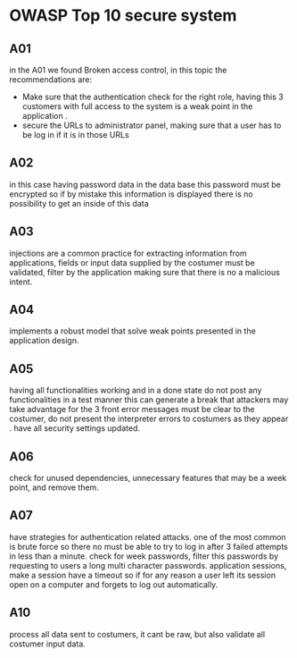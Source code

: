 # OWASP Top 10 secure system 
## A01
in the A01 we found Broken access control,  in this topic the recommendations are: 
- Make sure that the authentication check for the right role, having this 3 customers with full access to the system is a weak point in the application .
- secure the URLs to administrator panel, making sure that a user has to be log in if it is in those URLs

## A02
in this case having password data in the data base this password must be encrypted so if by mistake this information is displayed there is no possibility to get an inside of this data 
 ## A03
 injections are a common practice for extracting information from  applications, fields or input data supplied by the costumer must be validated, filter by the application making sure that there is no a malicious intent.
 ## A04
 implements a robust model that solve weak points presented in the application design.
 ## A05
 having all functionalities working and in a done state do not post any functionalities in a test manner this can generate a break that attackers may take advantage
 for the 3 front error messages must be clear to the costumer, do not present the interpreter errors to costumers as they appear  .
 have all security settings updated.
 ## A06
 check for unused dependencies, unnecessary features that may be a week point, and remove them.
 ## A07
 have strategies for authentication related attacks.
 one of the most common is brute force so there no must be able to try to log in after 3 failed attempts in less than a minute.
 check for week passwords, filter this passwords by requesting to users a long multi character passwords.
 application sessions, make a session have a timeout so if for any reason a user left its session open on a computer and forgets to log out automatically.
 ## A10
 process all data sent to costumers, it cant be raw, but also validate all costumer input data.
 
